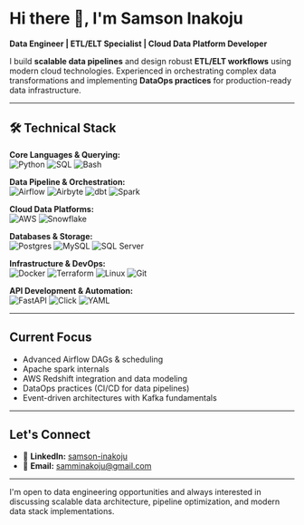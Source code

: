 # Hi there 👋, I'm Samson Inakoju

**Data Engineer | ETL/ELT Specialist | Cloud Data Platform Developer**

I build **scalable data pipelines** and design robust **ETL/ELT workflows** using modern cloud technologies. Experienced in orchestrating complex data transformations and implementing **DataOps practices** for production-ready data infrastructure.

---

## 🛠️ Technical Stack

**Core Languages & Querying:**  
![Python](https://img.shields.io/badge/Python-3776AB?logo=python&logoColor=white) 
![SQL](https://img.shields.io/badge/SQL-336791?logo=postgresql&logoColor=white)
![Bash](https://img.shields.io/badge/Bash-4EAA25?logo=gnubash&logoColor=white)

**Data Pipeline & Orchestration:**  
![Airflow](https://img.shields.io/badge/Apache%20Airflow-017CEE?logo=apacheairflow&logoColor=white) 
![Airbyte](https://img.shields.io/badge/Airbyte-615EFF?logo=airbyte&logoColor=white)
![dbt](https://img.shields.io/badge/dbt-FF694B?logo=dbt&logoColor=white) 
![Spark](https://img.shields.io/badge/Apache%20Spark-E25A1C?logo=apachespark&logoColor=white)

**Cloud Data Platforms:**  
![AWS](https://img.shields.io/badge/AWS-232F3E?logo=amazonaws&logoColor=white) 
![Snowflake](https://img.shields.io/badge/Snowflake-29B5E8?logo=snowflake&logoColor=white)

**Databases & Storage:**  
![Postgres](https://img.shields.io/badge/PostgreSQL-336791?logo=postgresql&logoColor=white) 
![MySQL](https://img.shields.io/badge/MySQL-4479A1?logo=mysql&logoColor=white) 
![SQL Server](https://img.shields.io/badge/SQL%20Server-CC2927?logo=microsoftsqlserver&logoColor=white)

**Infrastructure & DevOps:**  
![Docker](https://img.shields.io/badge/Docker-2496ED?logo=docker&logoColor=white) 
![Terraform](https://img.shields.io/badge/Terraform-7B42BC?logo=terraform&logoColor=white)
![Linux](https://img.shields.io/badge/Linux-FCC624?logo=linux&logoColor=black)
![Git](https://img.shields.io/badge/Git-F05032?logo=git&logoColor=white)

**API Development & Automation:**  
![FastAPI](https://img.shields.io/badge/FastAPI-009688?logo=fastapi&logoColor=white)
![Click](https://img.shields.io/badge/Click-017CEE?logo=python&logoColor=white)
![YAML](https://img.shields.io/badge/YAML-CB171E?logo=yaml&logoColor=white)

---

## Current Focus

- Advanced Airflow DAGs & scheduling
- Apache spark internals
- AWS Redshift integration and data modeling
- DataOps practices (CI/CD for data pipelines)
- Event-driven architectures with Kafka fundamentals

---

## Let's Connect

- 💼 **LinkedIn:** [samson-inakoju](https://www.linkedin.com/in/samson-inakoju/)  
- 📧 **Email:** [samminakoju@gmail.com](mailto:samminakoju@gmail.com)

---

I'm open to data engineering opportunities and always interested in discussing scalable data architecture, pipeline optimization, and modern data stack implementations.